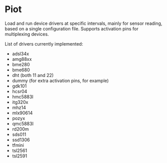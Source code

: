 # Piot

Load and run device drivers at specific intervals, mainly for sensor reading, based on a single configuration file. Supports activation pins for multiplexing devices.

List of drivers currently implemented:

- adsl34x
- amg88xx
- bme280
- bme680
- dht (both 11 and 22)
- dummy (for extra activation pins, for example)
- gdk101
- hcsr04
- hmc5883l
- itg320x
- mhz14
- mlx90614
- pozyx
- qmc5883l
- rd200m
- sds011
- ssd1306
- tfmini
- tsl2561
- tsl2591
